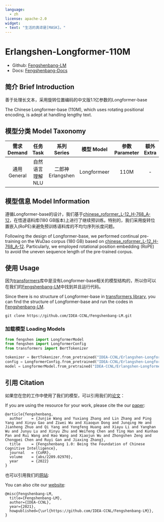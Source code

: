 ```yaml
---
language: 
  - zh
license: apache-2.0
widget:
- text: "生活的真谛是[MASK]。"
---
```


# Erlangshen-Longformer-110M

- Github: [Fengshenbang-LM](https://github.com/IDEA-CCNL/Fengshenbang-LM)
- Docs: [Fengshenbang-Docs](https://fengshenbang-doc.readthedocs.io/)

## 简介 Brief Introduction

善于处理长文本，采用旋转位置编码的中文版1.1亿参数的Longformer-base

The Chinese Longformer-base (110M), which uses rotating positional encoding, is adept at handling lengthy text.

## 模型分类 Model Taxonomy

|  需求 Demand  | 任务 Task       | 系列 Series      | 模型 Model    | 参数 Parameter | 额外 Extra |
|  :----:  | :----:  | :----:  | :----:  | :----:  | :----:  |
| 通用 General  | 自然语言理解 NLU | 二郎神 Erlangshen | Longformeer |      110M      |     -     |

## 模型信息 Model Information

遵循Longformer-base的设计，我们基于[chinese_roformer_L-12_H-768_A-12](https://github.com/ZhuiyiTechnology/roformer)，在悟道语料库(180 GB版本)上进行了继续预训练。特别的，我们采用旋转位置嵌入(RoPE)来避免预训练语料库的不均匀序列长度问题。

Following the design of Longformer-base, we performed continual pre-training on the WuDao corpus (180 GB) based on [chinese_roformer_L-12_H-768_A-12](https://github.com/ZhuiyiTechnology/roformer). Particularly, we employed rotational position embedding (RoPE) to avoid the uneven sequence length of the pre-trained corpus.

## 使用 Usage

因为[transformers](https://github.com/huggingface/transformers)库中是没有Longformer-base相关的模型结构的，所以你可以在我们的[Fengshenbang-LM](https://github.com/IDEA-CCNL/Fengshenbang-LM)中找到并且运行代码。

Since there is no structure of Longformer-base in [transformers library](https://github.com/huggingface/transformers), you can find the structure of Longformer-base and run the codes in [Fengshenbang-LM](https://github.com/IDEA-CCNL/Fengshenbang-LM).

 ```shell
 git clone https://github.com/IDEA-CCNL/Fengshenbang-LM.git
 ```

### 加载模型 Loading Models
```python
from fengshen import LongformerModel    
from fengshen import LongformerConfig
from transformers import BertTokenizer

tokenizer = BertTokenizer.from_pretrained("IDEA-CCNL/Erlangshen-Longformer-110M")
config = LongformerConfig.from_pretrained("IDEA-CCNL/Erlangshen-Longformer-110M")
model = LongformerModel.from_pretrained("IDEA-CCNL/Erlangshen-Longformer-110M")
```

## 引用 Citation

如果您在您的工作中使用了我们的模型，可以引用我们的[论文](https://arxiv.org/abs/2209.02970)：

If you are using the resource for your work, please cite the our [paper](https://arxiv.org/abs/2209.02970):

```text
@article{fengshenbang,
  author    = {Junjie Wang and Yuxiang Zhang and Lin Zhang and Ping Yang and Xinyu Gao and Ziwei Wu and Xiaoqun Dong and Junqing He and Jianheng Zhuo and Qi Yang and Yongfeng Huang and Xiayu Li and Yanghan Wu and Junyu Lu and Xinyu Zhu and Weifeng Chen and Ting Han and Kunhao Pan and Rui Wang and Hao Wang and Xiaojun Wu and Zhongshen Zeng and Chongpei Chen and Ruyi Gan and Jiaxing Zhang},
  title     = {Fengshenbang 1.0: Being the Foundation of Chinese Cognitive Intelligence},
  journal   = {CoRR},
  volume    = {abs/2209.02970},
  year      = {2022}
}
```

也可以引用我们的[网站](https://github.com/IDEA-CCNL/Fengshenbang-LM/):

You can also cite our [website](https://github.com/IDEA-CCNL/Fengshenbang-LM/):

```text
@misc{Fengshenbang-LM,
  title={Fengshenbang-LM},
  author={IDEA-CCNL},
  year={2021},
  howpublished={\url{https://github.com/IDEA-CCNL/Fengshenbang-LM}},
}
```